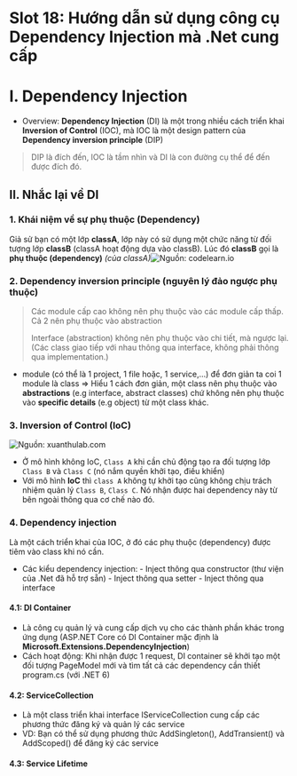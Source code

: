 # Slot 18: Hướng dẫn sử dụng công cụ Dependency Injection mà .Net cung cấp

# I. Dependency Injection
- Overview: **Dependency Injection** (DI) là một trong nhiều cách triển khai **Inversion of Control** (IOC), mà IOC là một design pattern của **Dependency inversion principle** (DIP)

>  DIP là đích đến, IOC là tầm nhìn và DI là con đường cụ thể để đến
> được đích đó.

## II. Nhắc lại về DI

### 1. Khái niệm về sự phụ thuộc (Dependency)

 Giả sử bạn có một lớp **classA**, lớp này có sử dụng một chức năng từ đối tượng lớp **classB** (classA hoạt động dựa vào classB). Lúc đó **classB** gọi là **phụ thuộc (dependency)**  _(của classA)_![Nguồn: codelearn.io](https://codelearn.io/Media/Default/Users/VuTungMinh/Template/aa.jpeg)

### 2. Dependency inversion principle (nguyên lý đảo ngược phụ thuộc)

>  Các module cấp cao không nên phụ thuộc vào các module cấp thấp. Cả 2
> nên phụ thuộc vào abstraction
> 
>  Interface (abstraction) không nên phụ thuộc vào chi tiết, mà ngược
> lại. (Các class giao tiếp với nhau thông qua interface, không phải
> thông qua implementation.)

- module (có thể là 1 project, 1 file hoặc, 1 service,...) để đơn giản ta coi 1 module là class
=> Hiểu 1 cách đơn giản, một class nên phụ thuộc vào **abstractions** (e.g interface, abstract classes) chứ không nên phụ thuộc vào **specific details** (e.g object) từ một class khác.

### 3. **Inversion of Control (IoC)**

![Nguồn: xuanthulab.com](https://xuanthulab.net/photo/ioc-4477.png)
- Ở mô hình không IoC, `Class A` khi cần chủ động tạo ra đối tượng lớp `Class B` và `Class C` (nó nắm quyền khởi tạo, điều khiển)
- Với mô hình **IoC** thì `class A` không tự khởi tạo cũng không chịu trách nhiệm quản lý `Class B`, `Class C`. Nó nhận được hai dependency này từ bên ngoài thông qua cơ chế nào đó.

### 4. Dependency injection

 Là một cách triển khai của IOC, ở đó các phụ thuộc (dependency) được tiêm vào class khi nó cần.
- Các kiểu dependency injection:
		- Inject thông qua constructor (thư viện của .Net đã hỗ trợ sẵn)
		- Inject thông qua setter
		- Inject thông qua interface

#### 4.1: DI Container
- Là công cụ quản lý và cung cấp dịch vụ cho các thành phần khác trong ứng dụng (ASP.NET Core có DI Container mặc định là **Microsoft.Extensions.DependencyInjection**)
- Cách hoạt động: Khi nhận được 1 request, DI container sẽ khởi tạo một đối tượng PageModel mới và tìm tất cả các dependency cần thiết program.cs (với .NET 6)

#### 4.2: ServiceCollection
- Là một class triển khai interface IServiceCollection cung cấp các phương thức đăng ký và quản lý các service
- VD: Bạn có thể sử dụng phương thức AddSingleton(), AddTransient() và AddScoped() để đăng ký các service

#### 4.3: Service Lifetime
